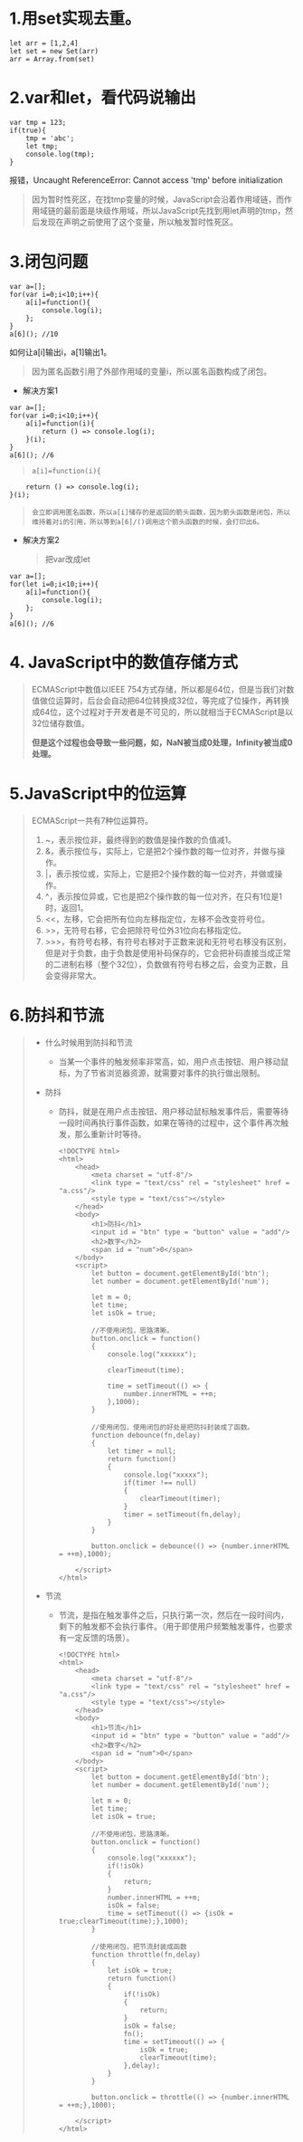# 1.用set实现去重。
```{javascript}
let arr = [1,2,4]
let set = new Set(arr)
arr = Array.from(set)
```

# 2.var和let，看代码说输出
```{javascript}
var tmp = 123;
if(true){
    tmp = 'abc';
    let tmp;
    console.log(tmp);
}
```
报错，Uncaught ReferenceError: Cannot access 'tmp' before initialization

> 因为暂时性死区，在找tmp变量的时候，JavaScript会沿着作用域链，而作用域链的最前面是块级作用域，所以JavaScript先找到用let声明的tmp，然后发现在声明之前使用了这个变量，所以触发暂时性死区。

# 3.闭包问题
```{javascript}
var a=[];
for(var i=0;i<10;i++){
    a[i]=function(){
        console.log(i);
    };
}
a[6](); //10
```
如何让a[i]输出i，a[1]输出1。

> 因为匿名函数引用了外部作用域的变量i，所以匿名函数构成了闭包。

- 解决方案1
```{javascript}
var a=[];
for(var i=0;i<10;i++){
    a[i]=function(i){
        return () => console.log(i);
    }(i);
}
a[6](); //6
```
> ```{javascript}
> a[i]=function(i){
        return () => console.log(i);
    }(i);
> ```
> 会立即调用匿名函数，所以a[i]储存的是返回的箭头函数，因为箭头函数是闭包，所以维持着对i的引用，所以等到a[6]/()调用这个箭头函数的时候，会打印出6。

- 解决方案2

  > 把var改成let

```{javascript}
var a=[];
for(let i=0;i<10;i++){
    a[i]=function(){
        console.log(i);
    };
}
a[6](); //6
```

# 4. JavaScript中的数值存储方式

> ECMAScript中数值以IEEE 754方式存储，所以都是64位，但是当我们对数值做位运算时，后台会自动把64位转换成32位，等完成了位操作，再转换成64位，这个过程对于开发者是不可见的，所以就相当于ECMAScript是以32位储存数值。
>
> **但是这个过程也会导致一些问题，如，NaN被当成0处理，Infinity被当成0处理。**

# 5.JavaScript中的位运算

> ECMAScript一共有7种位运算符。
>
> 1. ~，表示按位非，最终得到的数值是操作数的负值减1。
> 2. &，表示按位与，实际上，它是把2个操作数的每一位对齐，并做与操作。
> 3. |，表示按位或，实际上，它是把2个操作数的每一位对齐，并做或操作。
> 4. ^，表示按位异或，它也是把2个操作数的每一位对齐，在只有1位是1时，返回1。
> 5. <<，左移，它会把所有位向左移指定位，左移不会改变符号位。
> 6. \>>，无符号右移，它会把除符号位外31位向右移指定位。
> 7. \>>>，有符号右移，有符号右移对于正数来说和无符号右移没有区别，但是对于负数，由于负数是使用补码保存的，它会把补码直接当成正常的二进制右移（整个32位），负数做有符号右移之后，会变为正数，且会变得非常大。

# 6.防抖和节流

> - 什么时候用到防抖和节流
>
>   - 当某一个事件的触发频率非常高，如，用户点击按钮、用户移动鼠标，为了节省浏览器资源，就需要对事件的执行做出限制。
>
> - 防抖
>
>   - 防抖，就是在用户点击按钮、用户移动鼠标触发事件后，需要等待一段时间再执行事件函数，如果在等待的过程中，这个事件再次触发，那么重新计时等待。
>
>     ```{html}
>     <!DOCTYPE html>
>     <html>
>         <head>
>             <meta charset = "utf-8"/>
>             <link type = "text/css" rel = "stylesheet" href = "a.css"/>
>             <style type = "text/css"></style>
>         </head>
>         <body>
>             <h1>防抖</h1>
>             <input id = "btn" type = "button" value = "add"/>
>             <h2>数字</h2>
>             <span id = "num">0</span>
>         </body>
>         <script>
>             let button = document.getElementById('btn');
>             let number = document.getElementById('num');
>     
>             let m = 0;
>             let time;
>             let isOk = true;
>     
>             //不使用闭包，思路清晰。
>             button.onclick = function()
>             {
>                 console.log("xxxxxx");
>     
>                 clearTimeout(time);
>     
>                 time = setTimeout(() => {
>                     number.innerHTML = ++m;
>                 },1000);
>             }
>     
>             //使用闭包，使用闭包的好处是把防抖封装成了函数。
>             function debounce(fn,delay)
>             {
>                 let timer = null;
>                 return function()
>                 {
>                     console.log("xxxxx");
>                     if(timer !== null)
>                     {
>                         clearTimeout(timer);
>                     }
>                     timer = setTimeout(fn,delay);
>                 }
>             }
>     
>             button.onclick = debounce(() => {number.innerHTML = ++m},1000);
>     
>         </script>
>     </html>
>     ```
>
>     
>
> - 节流
>
>   - 节流，是指在触发事件之后，只执行第一次，然后在一段时间内，剩下的触发都不会执行事件。（用于即使用户频繁触发事件，也要求有一定反馈的场景）。
>
>     ```{html}
>     <!DOCTYPE html>
>     <html>
>         <head>
>             <meta charset = "utf-8"/>
>             <link type = "text/css" rel = "stylesheet" href = "a.css"/>
>             <style type = "text/css"></style>
>         </head>
>         <body>
>             <h1>节流</h1>
>             <input id = "btn" type = "button" value = "add"/>
>             <h2>数字</h2>
>             <span id = "num">0</span>
>         </body>
>         <script>
>             let button = document.getElementById('btn');
>             let number = document.getElementById('num');
>     
>             let m = 0;
>             let time;
>             let isOk = true;
>     
>             //不使用闭包，思路清晰。
>             button.onclick = function()
>             {
>                 console.log("xxxxxx");
>                 if(!isOk)
>                 {
>                     return;
>                 }
>                 number.innerHTML = ++m;
>                 isOk = false;
>                 time = setTimeout(() => {isOk = true;clearTimeout(time);},1000);
>             }
>     
>             //使用闭包，把节流封装成函数
>             function throttle(fn,delay)
>             {
>                 let isOk = true;
>                 return function()
>                 {
>                     if(!isOk)
>                     {
>                         return;
>                     }
>                     isOk = false;
>                     fn();
>                     time = setTimeout(() => {
>                         isOk = true;
>                         clearTimeout(time);
>                     },delay);
>                 }
>             }
>     
>             button.onclick = throttle(() => {number.innerHTML = ++m;},1000);
>     
>         </script>
>     </html>
>     ```
>
>     

